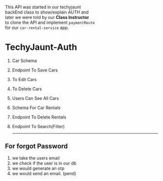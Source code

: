 This API was started in our techyjaunt  
backEnd class to show/explain _AUTH_ and  
later we were told by our **Class Instructor**  
to clone the API and implement ``paymentRoute``  
for our `car-rental-service` app. 


# TechyJaunt-Auth
1. Car Schema
2. Endpoint To Save Cars
3. To Edit Cars
4. To Delete Cars
5. Users Can See All Cars
6. Schema For Car Rentals
7. Endpoint To Delete Rentals 
8. Endpoint To Search(Filter)
   
   -----

## For forgot Password
1. we take the users email
2. we check if the user is in our db
3. we would generate an otp
4. we would send an email. (pend)
